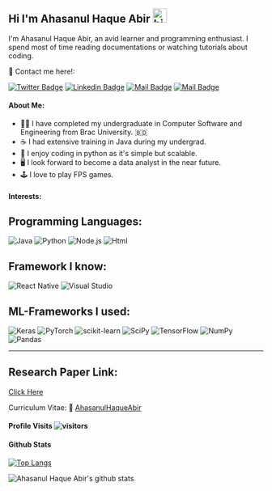 ## Hi I'm Ahasanul Haque Abir <img src="https://user-images.githubusercontent.com/1303154/88677602-1635ba80-d120-11ea-84d8-d263ba5fc3c0.gif" width="28px" alt="hi">

I'm Ahasanul Haque Abir, an avid learner and programming enthusiast. I spend most of time reading documentations or watching tutorials about coding.

:incoming_envelope: Contact me here!:

[![Twitter Badge](https://img.shields.io/badge/-@Abir_DRZ-1ca0f1?style=flat&labelColor=1ca0f1&logo=twitter&logoColor=white&link=https://twitter.com/Abir_DRZ)](https://twitter.com/Abir_DRZ) [![Linkedin Badge](https://img.shields.io/badge/-ahasanabir-0e76a8?style=flat&labelColor=0e76a8&logo=linkedin&logoColor=white)](https://www.linkedin.com/in/ahasanabir/) [![Mail Badge](https://img.shields.io/badge/-@ahasan_abir-e84393?style=flat&labelColor=e84393&logo=instagram&logoColor=white)](https://www.instagram.com/ahasan_abir/) [![Mail Badge](https://img.shields.io/badge/-ahasanul.haque.abir@g.bracu.ac.bd-c0392b?style=flat&labelColor=c0392b&logo=gmail&logoColor=white)](mailto:ahasanul.haque.abir@g.bracu.ac.bd)

#### About Me:
- 🧑‍🎓 I have completed my undergraduate in Computer Software and Engineering from Brac University. :bangladesh: 
- :coffee: I had extensive training in Java during my undergrad.
- :snake: I enjoy coding in python as it's simple but scalable.
- :desktop_computer: I look forward to become a data analyst in the near future.
- :joystick: I love to play FPS games.

#### Interests:

## Programming Languages:

![Java](https://img.shields.io/badge/java-%23ED8B00.svg?style=for-the-badge&logo=java&logoColor=white)
![Python](https://img.shields.io/badge/python-3670A0?style=for-the-badge&logo=python&logoColor=ffdd54)
![Node.js](https://img.shields.io/badge/Node.js-43853D?style=for-the-badge&logo=node.js&logoColor=white)
![Html](https://img.shields.io/badge/HTML-239120?style=for-the-badge&logo=html5&logoColor=white)


## Framework I know:

![React Native](https://img.shields.io/badge/react_native-%2320232a.svg?style=for-the-badge&logo=react&logoColor=%2361DAFB)
![Visual Studio](https://img.shields.io/badge/Visual%20Studio-5C2D91.svg?style=for-the-badge&logo=visual-studio&logoColor=white)

## ML-Frameworks I used:

![Keras](https://img.shields.io/badge/Keras-%23D00000.svg?style=for-the-badge&logo=Keras&logoColor=white)
![PyTorch](https://img.shields.io/badge/PyTorch-%23EE4C2C.svg?style=for-the-badge&logo=PyTorch&logoColor=white)
![scikit-learn](https://img.shields.io/badge/scikit--learn-%23F7931E.svg?style=for-the-badge&logo=scikit-learn&logoColor=white)
![SciPy](https://img.shields.io/badge/SciPy-%230C55A5.svg?style=for-the-badge&logo=scipy&logoColor=%white)
![TensorFlow](https://img.shields.io/badge/TensorFlow-%23FF6F00.svg?style=for-the-badge&logo=TensorFlow&logoColor=white)
![NumPy](https://img.shields.io/badge/numpy-%23013243.svg?style=for-the-badge&logo=numpy&logoColor=white)
![Pandas](https://img.shields.io/badge/pandas-%23150458.svg?style=for-the-badge&logo=pandas&logoColor=white)

---
## Research Paper Link:
[Click Here](https://doi.org/10.1007/978-981-19-1607-6_74)

Curriculum Vitae: :memo: [AhasanulHaqueAbir](https://github.com/AhasanAbir/Resume/blob/main/AhasanulHaqueAbir.pdf)

#### Profile Visits ![visitors](https://visitor-badge.glitch.me/badge?page_id=AhasanAbir.AhasanAbir)


#### Github Stats

[![Top Langs](https://github-readme-stats.vercel.app/api/top-langs/?username=AhasanAbir&hide=java,html,css&theme=dracula)](https://github.com/anuraghazra/github-readme-stats)

![Ahasanul Haque Abir's github stats](https://github-readme-stats.vercel.app/api?username=AhasanAbir&count_private=true&theme=tokyonight&hide=contribs,prs)

</details>
